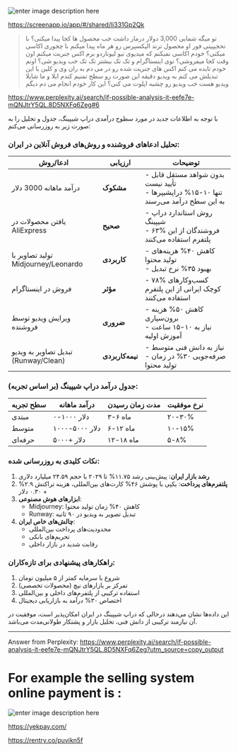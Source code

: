 ![enter image description here](https://i.sstatic.net/iVxJg2Cj.jpg)


https://screenapp.io/app/#/shared/li331Gp2Qk

>  تو میگه شمایی 3,000 دولار درمار داشت خب محصول ها کجا پیدا میکنی؟ با
> تحجیپیتی فور او محصول ترند الیکسپرس رو هر ماه پیدا میکنم با چجوری
> اکاسی میکنی؟ خودم اکاسی نمیکنم که میدیوی نیو لیوناردو برم اکس جنریت
> میکنم اون وقت کجا میفروشی؟ توی اینستاگرام و تک تک بیشتر تک تک خب ویدیو
> شی؟ اونم خودم تایده می کنم اکس های جنریت شده رو در می دم به ران وی و
> کلین با این تبدیلش می کنم به ویدیو دقیقه این صورت رو سطح تمنیم کندم
> ایلا و ما شایلا ویدیو هست خب ویدیو رو چشبه اپلوت می کنی؟ این کار خودم
> انجام می دم دیگم


https://www.perplexity.ai/search/if-possible-analysis-it-eefe7e-mQNJtrY5QL.8D5NXFq6Zeg#6


با توجه به اطلاعات جدید در مورد سطوح درآمدی دراپ شیپینگ، جدول و تحلیل را به صورت زیر به روزرسانی می‌کنم:

### تحلیل ادعاهای فروشنده و روش‌های فروش آنلاین در ایران:

| ادعا/روش | ارزیابی | توضیحات |
|-----------|---------|----------|
| درآمد ماهانه 3000 دلار | **مشکوک** | -  بدون شواهد مستقل قابل تأیید نیست<br>-  تنها ۱۰-۱۵% دراپشیپرها به این سطح درآمد می‌رسند |
| یافتن محصولات در AliExpress | **صحیح** | -  روش استاندارد دراپ شیپینگ<br>-  ۶۳% فروشندگان از این پلتفرم استفاده می‌کنند |
| تولید تصاویر با Midjourney/Leonardo | **کاربردی** | -  کاهش ۴۰% هزینه‌های تولید محتوا<br>-  بهبود ۳۵% نرخ تبدیل |
| فروش در اینستاگرام | **مؤثر** | -  ۷۸% کسب‌وکارهای کوچک ایرانی از این پلتفرم استفاده می‌کنند |
| ویرایش ویدیو توسط فروشنده | **ضروری** | -  کاهش ۵۰% هزینه برون‌سپاری<br>-  نیاز به ۱۰-۱۵ ساعت آموزش اولیه |
| تبدیل تصاویر به ویدیو (Runway/Clean) | **نیمه‌کاربردی** | -  نیاز به دانش فنی متوسط<br>-  صرفه‌جویی ۳۰% در زمان تولید محتوا |

### جدول درآمد دراپ شیپینگ (بر اساس تجربه):

| سطح تجربه | درآمد ماهانه | مدت زمان رسیدن | نرخ موفقیت |
|------------|----------------|----------------|-------------|
| مبتدی     | ۰-۱۰۰۰ دلار    | ۳-۶ ماه        | ۲۰-۳۰%      |
| متوسط      | ۱۰۰۰-۵۰۰۰ دلار| ۶-۱۲ ماه       | ۱۰-۱۵%      |
| حرفه‌ای   | ۵۰۰۰+ دلار     | ۱۲-۱۸ ماه      | ۵-۸%        |

### نکات کلیدی به روزرسانی شده:
1. **رشد بازار ایران**: پیش‌بینی رشد ۱۱.۷۵% تا ۲۰۲۹ با حجم ۲۴.۵۹ میلیارد دلاری 
2. **پلتفرم‌های پرداخت**: یکپی با پوشش ۴۶% کارت‌های بین‌المللی، هزینه تراکنش ۲.۹% + ۰.۳۰ دلار 
3. **ابزارهای هوش مصنوعی**:
   - Midjourney: کاهش ۴۰% زمان تولید محتوا 
   - Runway: تبدیل تصویر به ویدیو در ۹۰ ثانیه 
4. **چالش‌های خاص ایران**:
   - محدودیت‌های پرداخت بین‌المللی
   - تحریم‌های بانکی
   - رقابت شدید در بازار داخلی

### راهکارهای پیشنهادی برای تازه‌کاران:
1. شروع با سرمایه کمتر از ۵ میلیون تومان
2. تمرکز بر بازارهای نیچ (محصولات تخصصی)
3. استفاده ترکیبی از پلتفرم‌های داخلی و بین‌المللی
4. اختصاص ۳۰% درآمد به بازاریابی دیجیتال

این داده‌ها نشان می‌دهند درحالی که دراپ شیپینگ در ایران امکان‌پذیر است، موفقیت در آن نیازمند ترکیبی از دانش فنی، تحلیل بازار و پشتکار طولانی‌مدت می‌باشد.

---
Answer from Perplexity: https://www.perplexity.ai/search/if-possible-analysis-it-eefe7e-mQNJtrY5QL.8D5NXFq6Zeg?utm_source=copy_output

# For example the selling system online payment is :
![enter image description here](https://i.sstatic.net/UFnYl4ED.jpg)

https://yekpay.com/


https://rentry.co/puvikn5f
